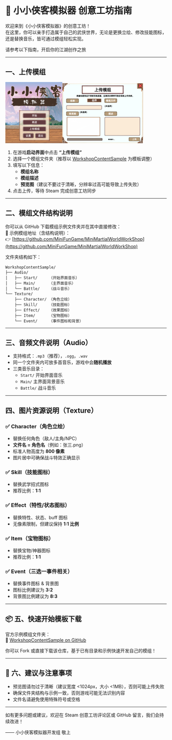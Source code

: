 
 ﻿
# 🥋 小小侠客模拟器 创意工坊指南

欢迎来到《小小侠客模拟器》的创意工坊！  
在这里，你可以亲手打造属于自己的武侠世界，无论是更换立绘、修改技能图标，还是替换音乐，皆可通过模组轻松实现。

请参考以下指南，开启你的江湖创作之旅 

---

## 一、上传模组
![](001.png)![](002.png)
1. 在游戏**启动界面**中点击 **“上传模组”**
2. 选择一个模组文件夹（推荐以 [WorkshopContentSample](https://github.com/MiniFunGame/MiniMartialWorldWorkShop) 为模板调整）
3. 填写以下信息：
   - **模组名称**
   - **模组描述**
   - **预览图**（建议不要过于清晰，分辨率过高可能导致上传失败）
4. 点击上传，等待 Steam 完成创意工坊同步

---

## 二、模组文件结构说明

你可以从 GitHub 下载模组示例文件夹并在其中直接修改：  
🔗 示例模组地址（含结构说明）：  
👉 [https://github.com/MiniFunGame/MiniMartialWorldWorkShop](https://github.com/MiniFunGame/MiniMartialWorldWorkShop)

文件夹结构如下：

```
WorkshopContentSample/
├── Audio/
│   ├── Start/     （开始界面音乐）
│   ├── Main/      （主界面音乐）
│   └── Battle/    （战斗音乐）
└── Texture/
    ├── Character/ （角色立绘）
    ├── Skill/     （技能图标）
    ├── Effect/    （效果图标）
    ├── Item/      （宝物图标）
    └── Event/     （事件图标和背景）

```

---

## 三、音频文件说明（Audio）

- 支持格式：`.mp3`（推荐），`.ogg`，`.wav`
- 同一个文件夹内可放多首音乐，游戏中会**随机播放**
- 三类音乐目录：
  - `Start/` 开始界面音乐
  - `Main/` 主界面背景音乐
  - `Battle/` 战斗音乐

---

## 四、图片资源说明（Texture）

### ✅ Character（角色立绘）

- 替换任何角色（敌人/主角/NPC）
- **文件名 = 角色名**（例如：张三.png）
- 标准人物高度为 **800 像素**
- 图片居中可确保战斗特效正确显示

### ✅ Skill（技能图标）

- 替换武学招式图标
- 推荐比例：**1:1**

### ✅ Effect（特性/状态图标）

- 替换特性、状态、buff 图标
- 无像素限制，但建议保持 **1:1 比例**

### ✅ Item（宝物图标）

- 替换宝物/神器图标
- 推荐比例：**1:1**

### ✅ Event（三选一事件相关）

- 替换事件图标 & 背景图
- 图标比例建议为 **3:2**
- 背景图比例建议为 **8:3**

---

## 📦 五、快速开始模板下载

官方示例模组文件夹：  
📎 [WorkshopContentSample on GitHub](https://github.com/MiniFunGame/MiniMartialWorldWorkShop)

你可以 Fork 或直接下载该仓库，基于已有目录和示例快速开发自己的模组！

---

## 🎉 六、建议与注意事项

- 预览图请勿过于清晰（建议宽度 <1024px，大小 <1MB），否则可能上传失败
- 确保文件夹结构与示例一致，否则游戏可能无法识别内容
- 文件名请避免使用特殊符号或空格

---

如有更多问题或建议，欢迎在 Steam 创意工坊评论区或 GitHub 留言，我们会持续改进！

—— 小小侠客模拟器开发组 敬上
